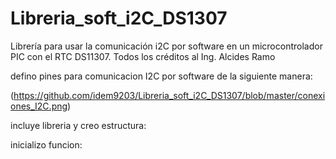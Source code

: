 # Libreria_soft_i2C_DS1307
Librería para usar la comunicación i2C por software en un microcontrolador PIC con el RTC DS11307. Todos los créditos al Ing. Alcides Ramo

defino pines para comunicacion I2C por software de la siguiente manera:

(https://github.com/idem9203/Libreria_soft_i2C_DS1307/blob/master/conexiones_I2C.png)

incluye libreria y creo estructura:


inicializo funcion:


